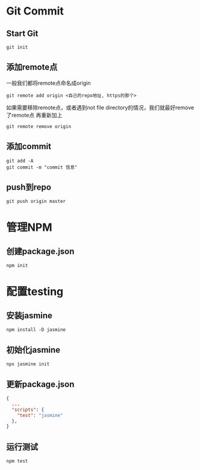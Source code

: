 # Git Commit

## Start Git

```
git init
```

## 添加remote点

一般我们都将remote点命名成origin

```
git remote add origin <自己的repo地址, https的那个>
```

如果需要移除remote点，或者遇到not file directory的情况，我们就最好remove了remote点
再重新加上

```
git remote remove origin
```

## 添加commit

```
git add -A
git commit -m "commit 信息"
```

## push到repo

```
git push origin master
```

# 管理NPM

## 创建package.json

```
npm init
```

# 配置testing

## 安装jasmine

```
npm install -D jasmine
```

## 初始化jasmine

```
npx jasmine init
```

## 更新package.json

```json
{
  ...
  "scripts": {
    "test": "jasmine"
  },
}
```

## 运行测试

```
npm test
```
